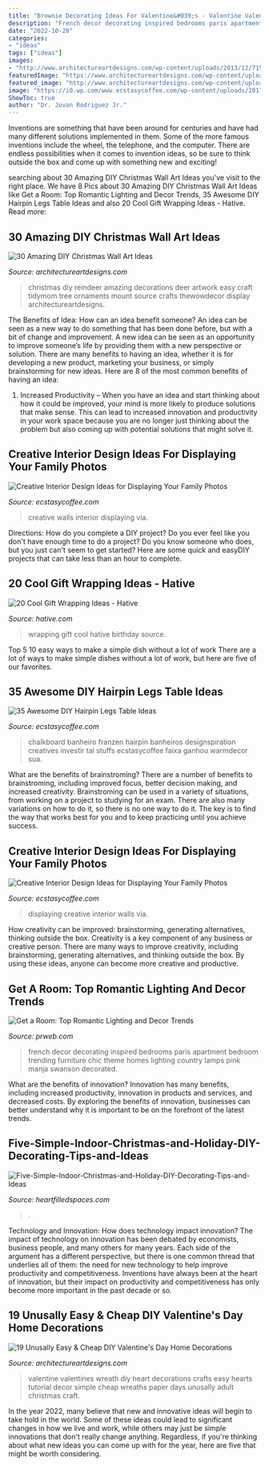 ```yaml
---
title: "Brownie Decorating Ideas For Valentine&#039;s - Valentine Valentines Wreath Diy Heart Decorations Crafts Easy Hearts Tutorial Decor Simple Cheap Wreaths Paper Days Unusally Adult Christmas Craft"
description: "French decor decorating inspired bedrooms paris apartment bedroom trending furniture chic theme homes lighting country lamps pink manja swanson decorated"
date: "2022-10-28"
categories:
- "ideas"
tags: ["ideas"]
images:
- "http://www.architectureartdesigns.com/wp-content/uploads/2013/12/719.jpg"
featuredImage: "https://www.architectureartdesigns.com/wp-content/uploads/2015/01/952.jpg"
featured_image: "http://www.architectureartdesigns.com/wp-content/uploads/2013/12/719.jpg"
image: "https://i0.wp.com/www.ecstasycoffee.com/wp-content/uploads/2017/01/Vintage-look-in-the-dining-room.jpg?resize=600%2C900&amp;ssl=1"
ShowToc: true
author: "Dr. Jovan Rodriguez Jr."
---
```



Inventions are something that have been around for centuries and have had many different solutions implemented in them. Some of the more famous inventions include the wheel, the telephone, and the computer. There are endless possibilities when it comes to invention ideas, so be sure to think outside the box and come up with something new and exciting!

	

		
searching about 30 Amazing DIY Christmas Wall Art Ideas you've visit to the right place. We have 8 Pics about 30 Amazing DIY Christmas Wall Art Ideas like Get a Room: Top Romantic Lighting and Decor Trends, 35 Awesome DIY Hairpin Legs Table Ideas and also 20 Cool Gift Wrapping Ideas - Hative. Read more:
		
    
## 30 Amazing DIY Christmas Wall Art Ideas

<img loading=lazy src="http://www.architectureartdesigns.com/wp-content/uploads/2013/12/719.jpg" onerror="this.onerror=null;this.src='https://tse2.mm.bing.net/th?id=OIP.hr7e6WqYun2OZxicT5U-0AHaLL&amp;pid=15.1';" alt="30 Amazing DIY Christmas Wall Art Ideas">

_Source: architectureartdesigns.com_

>christmas diy reindeer amazing decorations deer artwork easy craft tidymom tree ornaments mount source crafts thewowdecor display architectureartdesigns. 

	

The Benefits of Idea: How can an idea benefit someone?
An idea can be seen as a new way to do something that has been done before, but with a bit of change and improvement. A new idea can be seen as an opportunity to improve someone’s life by providing them with a new perspective or solution. There are many benefits to having an idea, whether it is for developing a new product, marketing your business, or simply brainstorming for new ideas. Here are 8 of the most common benefits of having an idea: 
1. Increased Productivity – When you have an idea and start thinking about how it could be improved, your mind is more likely to produce solutions that make sense. This can lead to increased innovation and productivity in your work space because you are no longer just thinking about the problem but also coming up with potential solutions that might solve it. 

    
## Creative Interior Design Ideas For Displaying Your Family Photos

<img loading=lazy src="https://i0.wp.com/www.ecstasycoffee.com/wp-content/uploads/2014/12/263.jpg" onerror="this.onerror=null;this.src='https://tse3.mm.bing.net/th?id=OIP.qP_1f2CN3Nuky1FkAiKc0wHaLJ&amp;pid=15.1';" alt="Creative Interior Design Ideas for Displaying Your Family Photos">

_Source: ecstasycoffee.com_

>creative walls interior displaying via. 

	

Directions: How do you complete a DIY project?
Do you ever feel like you don't have enough time to do a project? Do you know someone who does, but you just can't seem to get started? Here are some quick and easyDIY projects that can take less than an hour to complete.

    
## 20 Cool Gift Wrapping Ideas - Hative

<img loading=lazy src="https://hative.com/wp-content/uploads/2014/10/gift-wrapping-ideas/3-cool-gift-wrapping-ideas.jpg" onerror="this.onerror=null;this.src='https://tse2.mm.bing.net/th?id=OIP.IumchR58nq-vAcfGyDOSDAHaJ4&amp;pid=15.1';" alt="20 Cool Gift Wrapping Ideas - Hative">

_Source: hative.com_

>wrapping gift cool hative birthday source. 

	

Top 5 10 easy ways to make a simple dish without a lot of work
There are a lot of ways to make simple dishes without a lot of work, but here are five of our favorites.

    
## 35 Awesome DIY Hairpin Legs Table Ideas

<img loading=lazy src="https://i0.wp.com/www.ecstasycoffee.com/wp-content/uploads/2017/01/Vintage-look-in-the-dining-room.jpg?resize=600%2C900&amp;ssl=1" onerror="this.onerror=null;this.src='https://tse3.mm.bing.net/th?id=OIP.Cn5qtjKORE2S2fiEJLbp_gHaLH&amp;pid=15.1';" alt="35 Awesome DIY Hairpin Legs Table Ideas">

_Source: ecstasycoffee.com_

>chalkboard banheiro franzen hairpin banheiros designspiration creatives investir tal stuffs ecstasycoffee faixa ganhou warmdecor sua. 

	

What are the benefits of brainstroming?
There are a number of benefits to brainstroming, including improved focus, better decision making, and increased creativity. Brainstroming can be used in a variety of situations, from working on a project to studying for an exam. There are also many variations on how to do it, so there is no one way to do it. The key is to find the way that works best for you and to keep practicing until you achieve success.

    
## Creative Interior Design Ideas For Displaying Your Family Photos

<img loading=lazy src="https://i1.wp.com/www.ecstasycoffee.com/wp-content/uploads/2014/12/712.jpg" onerror="this.onerror=null;this.src='https://tse3.mm.bing.net/th?id=OIP.vM1x6QSG4sb3EjkHNeowJgHaE2&amp;pid=15.1';" alt="Creative Interior Design Ideas for Displaying Your Family Photos">

_Source: ecstasycoffee.com_

>displaying creative interior walls via. 

	

How creativity can be improved: brainstorming, generating alternatives, thinking outside the box.
Creativity is a key component of any business or creative person. There are many ways to improve creativity, including brainstorming, generating alternatives, and thinking outside the box. By using these ideas, anyone can become more creative and productive.

    
## Get A Room: Top Romantic Lighting And Decor Trends

<img loading=lazy src="http://ww1.prweb.com/prfiles/2013/01/29/10375548/french-style-decorating.jpg" onerror="this.onerror=null;this.src='https://tse4.mm.bing.net/th?id=OIP.FIX5Uz3ipkri728pRejmaAHaJ3&amp;pid=15.1';" alt="Get a Room: Top Romantic Lighting and Decor Trends">

_Source: prweb.com_

>french decor decorating inspired bedrooms paris apartment bedroom trending furniture chic theme homes lighting country lamps pink manja swanson decorated. 

	

What are the benefits of innovation?
Innovation has many benefits, including increased productivity, innovation in products and services, and decreased costs. By exploring the benefits of innovation, businesses can better understand why it is important to be on the forefront of the latest trends.

    
## Five-Simple-Indoor-Christmas-and-Holiday-DIY-Decorating-Tips-and-Ideas

<img loading=lazy src="https://heartfilledspaces.com/wp-content/uploads/2018/11/Five-Simple-Indoor-Christmas-and-Holiday-DIY-Decorating-Tips-and-Ideas-for-the-Staircase-Fireplace-Mantle-Window-Tree-Garland-Staircase-and-Home-Feature-Image.jpg" onerror="this.onerror=null;this.src='https://tse3.mm.bing.net/th?id=OIP.tCjzdwdv0ut-57iA2OsqLQHaLH&amp;pid=15.1';" alt="Five-Simple-Indoor-Christmas-and-Holiday-DIY-Decorating-Tips-and-Ideas">

_Source: heartfilledspaces.com_

>. 

	

Technology and Innovation: How does technology impact innovation?
The impact of technology on innovation has been debated by economists, business people, and many others for many years. Each side of the argument has a different perspective, but there is one common thread that underlies all of them: the need for new technology to help improve productivity and competitiveness. Inventions have always been at the heart of innovation, but their impact on productivity and competitiveness has only become more important in the past decade or so.

    
## 19 Unusally Easy &amp; Cheap DIY Valentine&#039;s Day Home Decorations

<img loading=lazy src="https://www.architectureartdesigns.com/wp-content/uploads/2015/01/952.jpg" onerror="this.onerror=null;this.src='https://tse3.mm.bing.net/th?id=OIP.pcG4YXATPk6KQ2iBCVqAvwHaKl&amp;pid=15.1';" alt="19 Unusally Easy &amp; Cheap DIY Valentine&#039;s Day Home Decorations">

_Source: architectureartdesigns.com_

>valentine valentines wreath diy heart decorations crafts easy hearts tutorial decor simple cheap wreaths paper days unusally adult christmas craft. 

	

In the year 2022, many believe that new and innovative ideas will begin to take hold in the world. Some of these ideas could lead to significant changes in how we live and work, while others may just be simple innovations that don't really change anything. Regardless, if you're thinking about what new ideas you can come up with for the year, here are five that might be worth considering.


